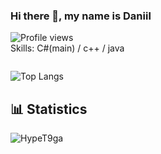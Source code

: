 ### Hi there 👋, my name is Daniil
![Profile views](https://gpvc.arturio.dev/ienov)  
Skills: C#(main) / c++ / java



[<img src='https://cdn.jsdelivr.net/npm/simple-icons@3.0.1/icons/github.svg' alt='github' height='0'>](https://github.com/ienov)  

![Top Langs](https://github-readme-stats.vercel.app/api/top-langs/?username=ienov)



## 📊 Statistics
![HypeT9ga](https://github-readme-stats.vercel.app/api?username=ienov&theme=midnight-purple&hide=stars&count_private=true&show_icons=true)
